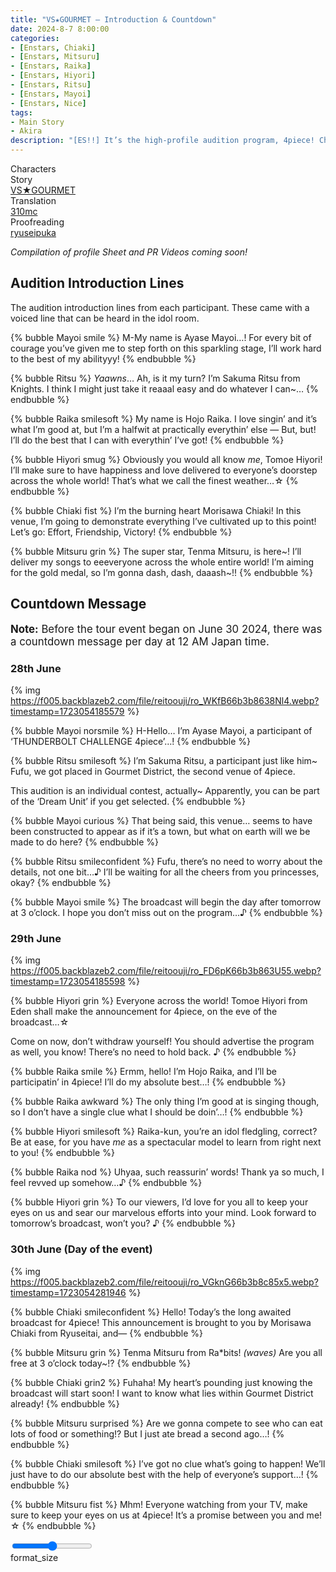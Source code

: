 ```yaml
---
title: "VS★GOURMET – Introduction & Countdown"
date: 2024-8-7 8:00:00
categories:
- [Enstars, Chiaki]
- [Enstars, Mitsuru]
- [Enstars, Raika]
- [Enstars, Hiyori]
- [Enstars, Ritsu]
- [Enstars, Mayoi]
- [Enstars, Nice]
tags:
- Main Story
- Akira
description: "[ES!!] It’s the high-profile audition program, 4piece! Chiaki and Mitsuru are placed in Gourmet District and given their own restaurant in order to take on the ‘Restaurant Management Competition’…"
---
```

<div class="three-wrapper" style="--storyColor:#5ac189;--storyColor-rgb:90,193,137;--storyColor-h:147.4;--storyColor-s:45.4%;--storyColor-l:55.5%;">
    <div class="info-area">
        <div class="info">
            <div class="info-item characters">
                <div class="label">
                    Characters
                </div>
                <div class="value">
                    <a href="/categories/Enstars/Chiaki" character="Chiaki"></a>
                    <a href="/categories/Enstars/Mitsuru" character="Mitsuru"></a>
                    <a href="/categories/Enstars/Raika" character="Raika"></a>
                    <a href="/categories/Enstars/Hiyori" character="Hiyori"></a>
                    <a href="/categories/Enstars/Ritsu" character="Ritsu"></a>
                    <a href="/categories/Enstars/Mayoi" character="Mayoi"></a>
                </div>
            </div>
            <div class="info-item one">
                <div class="label">
                    Story
                </div>
                <div class="value">
                    <a href="/vs_gourmet">VS★GOURMET</a>
                </div>
            </div>
            <div class="info-item two">
                <div class="label">
                    Translation
                </div>
                <div class="value">
                    <a href="/about">310mc</a>
                </div>
            </div>
            <div class="info-item three">
                <div class="label">
                   Proofreading
                </div>
                <div class="value">
                    <a href="https://ryuseipuka.notion.site/proofed-by-ryuseipuka-020757643ea94baabea5e7d21f325a8b" target="_blank">ryuseipuka</a>
                </div>
            </div>
        </div>
    </div>
</div>

<!-- more -->

*Compilation of profile Sheet and PR Videos coming soon!*

<!--

## Profile Sheets & PR Videos

<big><b><a href="/vs_gourmet/profile" target="_blank">Click here for the PR videos and profile sheets!</a></b></big>

-->

## Audition Introduction Lines

The audition introduction lines from each participant. These came with a voiced line that can be heard in the idol room.

{% bubble Mayoi smile %}
M-My name is Ayase Mayoi…! For every bit of courage you’ve given me to step forth on this sparkling stage, I’ll work hard to the best of my abilityyy!
{% endbubble %}

{% bubble Ritsu %}
<em>Yaawns</em>… Ah, is it my turn? I’m Sakuma Ritsu from Knights. I think I might just take it reaaal easy and do whatever I can~…
{% endbubble %}

{% bubble Raika smilesoft %}
My name is Hojo Raika. I love singin’ and it’s what I’m good at, but I’m a halfwit at practically everythin’ else — But, but! I’ll do the best that I can with everythin’ I’ve got!
{% endbubble %}

{% bubble Hiyori smug %}
Obviously you would all know <em>me</em>, Tomoe Hiyori! I’ll make sure to have happiness and love delivered to everyone’s doorstep across the whole world! That’s what we call the finest weather…☆
{% endbubble %}

{% bubble Chiaki fist %}
I’m the burning heart Morisawa Chiaki! In this venue, I’m going to demonstrate everything I’ve cultivated up to this point! Let’s go: Effort, Friendship, Victory!
{% endbubble %}

{% bubble Mitsuru grin %}
The super star, Tenma Mitsuru, is here\~! I’ll deliver my songs to eeeveryone across the whole entire world! I’m aiming for the gold medal, so I’m gonna dash, dash, daaash\~!!
{% endbubble %}

## Countdown Message

<big>**Note:** Before the tour event began on June 30 2024, there was a countdown message per day at 12 AM Japan time.</big>

### 28th June

{% img https://f005.backblazeb2.com/file/reitoouji/ro_WKfB66b3b8638Nl4.webp?timestamp=1723054185579 %}

{% bubble Mayoi norsmile %}
H-Hello… I’m Ayase Mayoi, a participant of ‘THUNDERBOLT CHALLENGE 4piece’…!
{% endbubble %}

{% bubble Ritsu smilesoft %}
I’m Sakuma Ritsu, a participant just like him~ Fufu, we got placed in Gourmet District, the second venue of 4piece.

This audition is an individual contest, actually~ Apparently, you can be part of the ‘Dream Unit’ if you get selected.
{% endbubble %}

{% bubble Mayoi curious %}
That being said, this venue… seems to have been constructed to appear as if it’s a town, but what on earth will we be made to do here?
{% endbubble %}

{% bubble Ritsu smileconfident %}
Fufu, there’s no need to worry about the details, not one bit…♪ I’ll be waiting for all the cheers from you princesses, okay?
{% endbubble %}

{% bubble Mayoi smile %}
The broadcast will begin the day after tomorrow at 3 o’clock. I hope you don’t miss out on the program…♪
{% endbubble %}

### 29th June

{% img https://f005.backblazeb2.com/file/reitoouji/ro_FD6pK66b3b863U55.webp?timestamp=1723054185598 %}

{% bubble Hiyori grin %}
Everyone across the world! Tomoe Hiyori from Eden shall make the announcement for 4piece, on the eve of the broadcast…☆

Come on now, don’t withdraw yourself! You should advertise the program as well, you know! There’s no need to hold back. ♪
{% endbubble %}

{% bubble Raika smile %}
Ermm, hello! I’m Hojo Raika, and I’ll be participatin’ in 4piece! I’ll do my absolute best…!
{% endbubble %}

{% bubble Raika awkward %}
The only thing I’m good at is singing though, so I don’t have a single clue what I should be doin’…!
{% endbubble %}

{% bubble Hiyori smilesoft %}
Raika-kun, you’re an idol fledgling, correct? Be at ease, for you have <em>me</em> as a spectacular model to learn from right next to you!
{% endbubble %}

{% bubble Raika nod %}
Uhyaa, such reassurin’ words! Thank ya so much, I feel revved up somehow…♪
{% endbubble %}

{% bubble Hiyori grin %}
To our viewers, I’d love for you all to keep your eyes on us and sear our marvelous efforts into your mind. Look forward to tomorrow’s broadcast, won’t you? ♪
{% endbubble %}

### 30th June (Day of the event)

{% img https://f005.backblazeb2.com/file/reitoouji/ro_VGknG66b3b8c85x5.webp?timestamp=1723054281946 %}

{% bubble Chiaki smileconfident %}
Hello! Today’s the long awaited broadcast for 4piece! This announcement is brought to you by Morisawa Chiaki from Ryuseitai, and—
{% endbubble %}

{% bubble Mitsuru grin %}
Tenma Mitsuru from Ra*bits! *<th>(waves)</th>* Are you all free at 3 o’clock today~!?
{% endbubble %}

{% bubble Chiaki grin2 %}
Fuhaha! My heart’s pounding just knowing the broadcast will start soon! I want to know what lies within Gourmet District already!
{% endbubble %}

{% bubble Mitsuru surprised %}
Are we gonna compete to see who can eat lots of food or something!? But I just ate bread a second ago…!
{% endbubble %}

{% bubble Chiaki smilesoft %}
I’ve got no clue what’s going to happen! We’ll just have to do our absolute best with the help of everyone’s support…!
{% endbubble %}

{% bubble Mitsuru fist %}
Mhm! Everyone watching from your TV, make sure to keep your eyes on us at 4piece! It’s a promise between you and me! ☆
{% endbubble %}

<div class="navigation2">
    <div class="toolbar-wrapper">
        <div class="slider-container">
            <input type="range" min="1" max="5" value="3" class="slider">
        </div>
        <div class="toolbar">
            <a target="_blank" href="/translations" class="home-button" title="Translations Masterlist"><i class="fa fa-home"></i></a>
            <div class="toolbar__section">
                <a id="sliderDrop">
                    <span class="material-icons-round" title="Text Size">format_size</span>
                </a>
            </div>
            <a target="_blank" href="/vs_gourmet" title="Index"><i class="fa fa-star"></i></a>
            <a href="/vs_gourmet/prologue" title="Next Chapter: Prologue"><i class="fa fa-arrow-right"></i></a>
            <a href="#top" class="top-arrow" title="Back to Top"><i class="fa fa-arrow-up"></i></a>
        </div>
    </div>
</div>